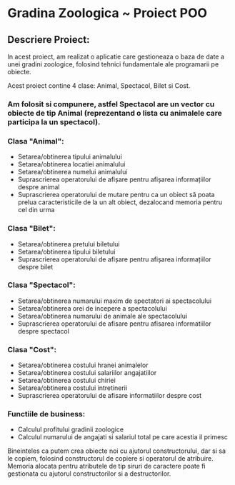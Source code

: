# Gradina Zoologica ~ Proiect POO
## Descriere Proiect:
In acest proiect, am realizat o aplicatie care gestioneaza o baza de date a unei gradini zoologice, folosind tehnici fundamentale ale programarii pe obiecte.

Acest proiect contine 4 clase: Animal, Spectacol, Bilet si Cost.

### Am folosit si compunere, astfel Spectacol are un vector cu obiecte de tip Animal (reprezentand o lista cu animalele care participa la un spectacol).

### Clasa "Animal":
- Setarea/obtinerea tipului animalului
- Setarea/obtinerea locatiei animalului
- Setarea/obtinerea numelui animalului
- Suprascrierea operatorului de afișare pentru afișarea informațiilor despre animal
- Suprascrierea operatorului de mutare pentru ca un obiect să poata prelua caracteristicile de la un alt obiect, dezalocand memoria pentru cel din urma

### Clasa "Bilet":
- Setarea/obtinerea pretului biletului
- Setarea/obtinerea tipului biletului
- Suprascrierea operatorului de afișare pentru afișarea informațiilor despre bilet

### Clasa "Spectacol":
- Setarea/obtinerea numarului maxim de spectatori ai spectacolului
- Setarea/obtinerea orei de incepere a spectacolului
- Setarea/obtinerea numarului de animale ale spectacolului
- Suprascrierea operatorului de afisare pentru afisarea informatiilor despre spectacol

### Clasa "Cost":
- Setarea/obtinerea costului hranei animalelor
- Setarea/obtinerea costului salariilor angajatiilor
- Setarea/obtinerea costului chiriei
- Setarea/obtinerea costului intretinerii
- Suprascrierea operatorului de afisare informatiilor despre cost

### Functiile de business:
- Calculul profitului gradinii zoologice
- Calculul numarului de angajati si salariul total pe care acestia il primesc

Bineinteles ca putem crea obiecte noi cu ajutorul constructorului, dar si sa le copiem, folosind constructorul de copiere si operatorul de atribuire. Memoria alocata pentru atributele de tip siruri de caractere poate fi gestionata cu ajutorul constructorilor si a destructorilor.
